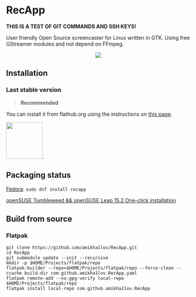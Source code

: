 # RecApp

**THIS IS A TEST OF GIT COMMANDS AND SSH KEYS!**

User friendly Open Source screencaster for Linux written in GTK. Using free GStreamer modules and not depend on FFmpeg.

<p align="center">
  <img src="https://raw.githubusercontent.com/amikha1lov/RecApp/master/RecApp-screenshot.png" style="max-width:100%;">
</p>

## Installation

### Last stable version

> **Recommended**

You can install it from flathub.org using the instructions on
[this page](https://flathub.org/apps/details/com.github.amikha1lov.RecApp).


[<img alt="" height="100" src="https://flathub.org/assets/badges/flathub-badge-en.png">](https://flathub.org/apps/details/com.github.amikha1lov.RecApp).

## Packaging status

[Fedora](https://src.fedoraproject.org/rpms/recapp): `sudo dnf install recapp`

[openSUSE Tumbleweed && openSUSE Leap 15.2 One-click installation](https://software.opensuse.org//download.html?project=GNOME%3AApps&package=recapp)

## Build from source

### Flatpak

```
git clone https://github.com/amikha1lov/RecApp.git
cd RecApp
git submodule update --init --recursive
mkdir -p $HOME/Projects/flatpak/repo
flatpak-builder --repo=$HOME/Projects/flatpak/repo --force-clean --ccache build-dir com.github.amikha1lov.RecApp.yaml
flatpak remote-add --no-gpg-verify local-repo $HOME/Projects/flatpak/repo
flatpak install local-repo com.github.amikha1lov.RecApp
```
